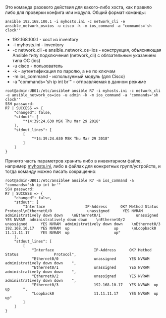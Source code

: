 Это команда разового действия для какого-либо хоста, как правило либо для проверки конфига или модуля. 
Общий формат команды:
```
ansible 192.168.100.1 -i myhosts.ini -c network_cli -e ansible_network_os=ios -u cisco -k -m ios_command -a "commands='sh clock'"
```
- 192.168.100.1 - хост из inventory
- -i myhosts.ini - inventory
- -c network_cli -e ansible_network_os=ios - конструкция, объясняющая Ansible типу подключения (network_cli) с обязательным указанием типа ОС (ios)
- -u cisco - пользователь
- -k - аутентификация по паролю, а не по ключам
- -m ios_command - используемый модуль (для Cisco)
- -a "commands='sh ip int br'" - отправляемая в данном режиме
```
root@admin-UB01:/etc/ansible# ansible R7 -i myhosts.ini -c network_cli -e ansible_network_os=ios -u admin -k -m ios_command -a "commands='sh clock'"
SSH password: 
R7 | SUCCESS => {
    "changed": false,
    "stdout": [
        "*14:39:24.630 MSK Thu Mar 29 2018"
    ],
    "stdout_lines": [
        [
            "*14:39:24.630 MSK Thu Mar 29 2018"
        ]
    ]
}
```
Принято часть параметров хранить либо в инвентарном файле, например [myhosts.ini](E:\Study\GIT\Admining\Linux\Ansible\Ansible_для_сетевых_инженеров\configs\LABS\01_02\myhosts.ini), либо в файлах для конкретных групп/устройств, и тогда команду можно писать  сокращенно:
```
root@admin-UB01:/etc/ansible# ansible R7 -m ios_command -a "commands='sh ip int br'"
SSH password: 
R7 | SUCCESS => {
    "changed": false,
    "stdout": [
        "Interface                  IP-Address      OK? Method Status                Protocol\nEthernet0/0                unassigned      YES NVRAM  administratively down down    \nEthernet0/1                unassigned      YES NVRAM  administratively down down    \nEthernet0/2                unassigned      YES NVRAM  administratively down down    \nEthernet0/3                192.168.10.17   YES NVRAM  up                    up      \nLoopback0                  11.11.11.17     YES NVRAM  up                    up"
    ],
    "stdout_lines": [
        [
            "Interface                  IP-Address      OK? Method Status                Protocol",
            "Ethernet0/0                unassigned      YES NVRAM  administratively down down    ",
            "Ethernet0/1                unassigned      YES NVRAM  administratively down down    ",
            "Ethernet0/2                unassigned      YES NVRAM  administratively down down    ",
            "Ethernet0/3                192.168.10.17   YES NVRAM  up                    up      ",
            "Loopback0                  11.11.11.17     YES NVRAM  up                    up"
        ]
    ]
}
```